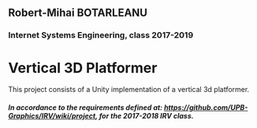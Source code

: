 ## Robert-Mihai BOTARLEANU
### Internet Systems Engineering, class 2017-2019

# Vertical 3D Platformer

This project consists of a Unity implementation of a vertical 3d platformer.


##### In accordance to the requirements defined at: https://github.com/UPB-Graphics/IRV/wiki/project, for the 2017-2018 IRV class.